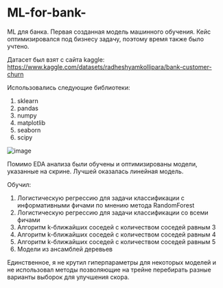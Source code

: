 # ML-for-bank-
ML для банка. Первая созданная модель машинного обучения. Кейс оптимизировался под бизнесу задачу, поэтому время также было учтено. 

Датасет был взят с сайта kaggle: https://www.kaggle.com/datasets/radheshyamkollipara/bank-customer-churn

Использовались следующие библиотеки: 
1. sklearn
2. pandas
3. numpy
4. matplotlib
5. seaborn
6. scipy

![image](https://github.com/ZhDmitriy/ML-for-bank-/assets/141666797/cab13fdb-9416-4f20-8d48-656c1dbbc661)

Помимо EDA анализа были обучены и оптимизированы модели, указанные на скрине. Лучшей оказалась линейная модель. 

Обучил: 
1. Логистическую регрессию для задачи классификации с информативными фичами по мнению метода RandomForest
2. Логистическую регрессию для задачи классификации со всеми фичами
3. Алгоритм k-ближайших соседей с количеством соседей равным 3
4. Алгоритм k-ближайших соседей с количеством соседей равным 4
5. Алгоритм k-ближайших соседей с количеством соседей равным 5
6. Модели из ансамблей деревьев

Единственное, я не крутил гиперпараметры для некоторых моделей и не использовал методы позволяющие на трейне перебирать разные варианты выборок для улучшения скора.
